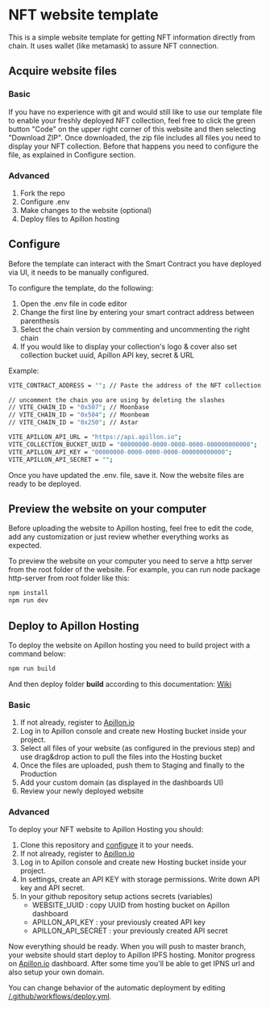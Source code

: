 # NFT website template

This is a simple website template for getting NFT information directly from chain. It uses wallet (like metamask) to assure NFT connection.

## Acquire website files

### Basic

If you have no experience with git and would still like to use our template file to enable your freshly deployed NFT collection, feel free to click the green button "Code" on the upper right corner of this website and then selecting "Download ZIP".
Once downloaded, the zip file includes all files you need to display your NFT collection. Before that happens you need to configure the file, as explained in Configure section.

### Advanced

1. Fork the repo
2. Configure .env
3. Make changes to the website (optional)
4. Deploy files to Apillon hosting

## Configure

Before the template can interact with the Smart Contract you have deployed via UI, it needs to be manually configured.

To configure the template, do the following:

1. Open the .env file in code editor
2. Change the first line by entering your smart contract address between parenthesis
3. Select the chain version by commenting and uncommenting the right chain
4. If you would like to display your collection's logo & cover also set collection bucket uuid, Apillon API key, secret & URL

Example:

```sh
VITE_CONTRACT_ADDRESS = ""; // Paste the address of the NFT collection between the parenthesis

// uncomment the chain you are using by deleting the slashes
// VITE_CHAIN_ID = "0x507"; // Moonbase
// VITE_CHAIN_ID = "0x504"; // Moonbeam
// VITE_CHAIN_ID = "0x250"; // Astar

VITE_APILLON_API_URL = "https://api.apillon.io";
VITE_COLLECTION_BUCKET_UUID = "00000000-0000-0000-0000-000000000000";
VITE_APILLON_API_KEY = "00000000-0000-0000-0000-000000000000";
VITE_APILLON_API_SECRET = "";
```

Once you have updated the .env. file, save it. Now the website files are ready to be deployed.
​

## Preview the website on your computer

Before uploading the website to Apillon hosting, feel free to edit the code, add any customization or just review whether everything works as expected.

To preview the website on your computer you need to serve a http server from the root folder of the website. For example, you can run node package http-server from root folder like this:

```sh
npm install
npm run dev
```

## Deploy to Apillon Hosting

To deploy the website on Apillon hosting you need to build project with a command below:

```sh
npm run build
```
And then deploy folder **build** according to this documentation: [Wiki](https://wiki.apillon.io/build/2-web3-services.html#web3-hosting)

### Basic

1. If not already, register to [Apillon.io](https://app.apillon.io)
2. Log in to Apillon console and create new Hosting bucket inside your project.
3. Select all files of your website (as configured in the previous step) and use drag&drop action to pull the files into the Hosting bucket
4. Once the files are uploaded, push them to Staging and finally to the Production
5. Add your custom domain (as displayed in the dashboards UI)
6. Review your newly deployed website

### Advanced

To deploy your NFT website to Apillon Hosting you should:

1. Clone this repository and [configure](#configure) it to your needs.
2. If not already, register to [Apillon.io](https://app.apillon.io)
3. Log in to Apillon console and create new Hosting bucket inside your project.
4. In settings, create an API KEY with storage permissions. Write down API key and API secret.
5. In your github repository setup actions secrets (variables)
   - WEBSITE_UUID : copy UUID from hosting bucket on Apillon dashboard
   - APILLON_API_KEY : your previously created API key
   - APILLON_API_SECRET : your previously created API secret

Now everything should be ready. When you will push to master branch, your website should start deploy to Apillon IPFS hosting. Monitor progress on [Apillon.io](https://app.apillon.io) dashboard. After some time you'll be able to get IPNS url and also setup your own domain.

You can change behavior of the automatic deployment by editing [/.github/workflows/deploy.yml](/.github/workflows/deploy.yml).
